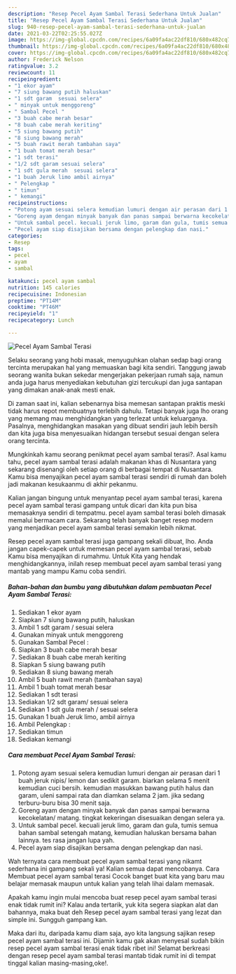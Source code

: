 ```yaml
---
description: "Resep Pecel Ayam Sambal Terasi Sederhana Untuk Jualan"
title: "Resep Pecel Ayam Sambal Terasi Sederhana Untuk Jualan"
slug: 940-resep-pecel-ayam-sambal-terasi-sederhana-untuk-jualan
date: 2021-03-22T02:25:55.027Z
image: https://img-global.cpcdn.com/recipes/6a09fa4ac22df810/680x482cq70/pecel-ayam-sambal-terasi-foto-resep-utama.jpg
thumbnail: https://img-global.cpcdn.com/recipes/6a09fa4ac22df810/680x482cq70/pecel-ayam-sambal-terasi-foto-resep-utama.jpg
cover: https://img-global.cpcdn.com/recipes/6a09fa4ac22df810/680x482cq70/pecel-ayam-sambal-terasi-foto-resep-utama.jpg
author: Frederick Nelson
ratingvalue: 3.2
reviewcount: 11
recipeingredient:
- "1 ekor ayam"
- "7 siung bawang putih haluskan"
- "1 sdt garam  sesuai selera"
- " minyak untuk menggoreng"
- " Sambal Pecel "
- "3 buah cabe merah besar"
- "8 buah cabe merah keriting"
- "5 siung bawang putih"
- "8 siung bawang merah"
- "5 buah rawit merah tambahan saya"
- "1 buah tomat merah besar"
- "1 sdt terasi"
- "1/2 sdt garam sesuai selera"
- "1 sdt gula merah  sesuai selera"
- "1 buah Jeruk limo ambil airnya"
- " Pelengkap "
- " timun"
- " kemangi"
recipeinstructions:
- "Potong ayam sesuai selera kemudian lumuri dengan air perasan dari 1 buah jeruk nipis/ lemon dan sedikit garam. biarkan selama 5 menit kemudian cuci bersih. kemudian masukkan bawang putih halus dan garam, uleni sampai rata dan diamkan selama 2 jam. jika sedang terburu-buru bisa 30 menit saja."
- "Goreng ayam dengan minyak banyak dan panas sampai berwarna kecokelatan/ matang. tingkat kekeringan disesuaikan dengan selera ya."
- "Untuk sambal pecel. kecuali jeruk limo, garam dan gula, tumis semua bahan sambal setengah matang, kemudian haluskan bersama bahan lainnya. tes rasa jangan lupa yah."
- "Pecel ayam siap disajikan bersama dengan pelengkap dan nasi."
categories:
- Resep
tags:
- pecel
- ayam
- sambal

katakunci: pecel ayam sambal 
nutrition: 145 calories
recipecuisine: Indonesian
preptime: "PT14M"
cooktime: "PT46M"
recipeyield: "1"
recipecategory: Lunch

---
```



![Pecel Ayam Sambal Terasi](https://img-global.cpcdn.com/recipes/6a09fa4ac22df810/680x482cq70/pecel-ayam-sambal-terasi-foto-resep-utama.jpg)

Selaku seorang yang hobi masak, menyuguhkan olahan sedap bagi orang tercinta merupakan hal yang memuaskan bagi kita sendiri. Tanggung jawab seorang  wanita bukan sekedar mengerjakan pekerjaan rumah saja, namun anda juga harus menyediakan kebutuhan gizi tercukupi dan juga santapan yang dimakan anak-anak mesti enak.

Di zaman  saat ini, kalian sebenarnya bisa memesan santapan praktis meski tidak harus repot membuatnya terlebih dahulu. Tetapi banyak juga lho orang yang memang mau menghidangkan yang terlezat untuk keluarganya. Pasalnya, menghidangkan masakan yang dibuat sendiri jauh lebih bersih dan kita juga bisa menyesuaikan hidangan tersebut sesuai dengan selera orang tercinta. 



Mungkinkah kamu seorang penikmat pecel ayam sambal terasi?. Asal kamu tahu, pecel ayam sambal terasi adalah makanan khas di Nusantara yang sekarang disenangi oleh setiap orang di berbagai tempat di Nusantara. Kamu bisa menyajikan pecel ayam sambal terasi sendiri di rumah dan boleh jadi makanan kesukaanmu di akhir pekanmu.

Kalian jangan bingung untuk menyantap pecel ayam sambal terasi, karena pecel ayam sambal terasi gampang untuk dicari dan kita pun bisa memasaknya sendiri di tempatmu. pecel ayam sambal terasi boleh dimasak memalui bermacam cara. Sekarang telah banyak banget resep modern yang menjadikan pecel ayam sambal terasi semakin lebih nikmat.

Resep pecel ayam sambal terasi juga gampang sekali dibuat, lho. Anda jangan capek-capek untuk memesan pecel ayam sambal terasi, sebab Kamu bisa menyajikan di rumahmu. Untuk Kita yang hendak menghidangkannya, inilah resep membuat pecel ayam sambal terasi yang mantab yang mampu Kamu coba sendiri.

<!--inarticleads1-->

##### Bahan-bahan dan bumbu yang dibutuhkan dalam pembuatan Pecel Ayam Sambal Terasi:

1. Sediakan 1 ekor ayam
1. Siapkan 7 siung bawang putih, haluskan
1. Ambil 1 sdt garam / sesuai selera
1. Gunakan  minyak untuk menggoreng
1. Gunakan  Sambal Pecel :
1. Siapkan 3 buah cabe merah besar
1. Sediakan 8 buah cabe merah keriting
1. Siapkan 5 siung bawang putih
1. Sediakan 8 siung bawang merah
1. Ambil 5 buah rawit merah (tambahan saya)
1. Ambil 1 buah tomat merah besar
1. Sediakan 1 sdt terasi
1. Sediakan 1/2 sdt garam/ sesuai selera
1. Sediakan 1 sdt gula merah / sesuai selera
1. Gunakan 1 buah Jeruk limo, ambil airnya
1. Ambil  Pelengkap :
1. Sediakan  timun
1. Sediakan  kemangi




<!--inarticleads2-->

##### Cara membuat Pecel Ayam Sambal Terasi:

1. Potong ayam sesuai selera kemudian lumuri dengan air perasan dari 1 buah jeruk nipis/ lemon dan sedikit garam. biarkan selama 5 menit kemudian cuci bersih. kemudian masukkan bawang putih halus dan garam, uleni sampai rata dan diamkan selama 2 jam. jika sedang terburu-buru bisa 30 menit saja.
1. Goreng ayam dengan minyak banyak dan panas sampai berwarna kecokelatan/ matang. tingkat kekeringan disesuaikan dengan selera ya.
1. Untuk sambal pecel. kecuali jeruk limo, garam dan gula, tumis semua bahan sambal setengah matang, kemudian haluskan bersama bahan lainnya. tes rasa jangan lupa yah.
1. Pecel ayam siap disajikan bersama dengan pelengkap dan nasi.




Wah ternyata cara membuat pecel ayam sambal terasi yang nikamt sederhana ini gampang sekali ya! Kalian semua dapat mencobanya. Cara Membuat pecel ayam sambal terasi Cocok banget buat kita yang baru mau belajar memasak maupun untuk kalian yang telah lihai dalam memasak.

Apakah kamu ingin mulai mencoba buat resep pecel ayam sambal terasi enak tidak rumit ini? Kalau anda tertarik, yuk kita segera siapkan alat dan bahannya, maka buat deh Resep pecel ayam sambal terasi yang lezat dan simple ini. Sungguh gampang kan. 

Maka dari itu, daripada kamu diam saja, ayo kita langsung sajikan resep pecel ayam sambal terasi ini. Dijamin kamu gak akan menyesal sudah bikin resep pecel ayam sambal terasi enak tidak ribet ini! Selamat berkreasi dengan resep pecel ayam sambal terasi mantab tidak rumit ini di tempat tinggal kalian masing-masing,oke!.

